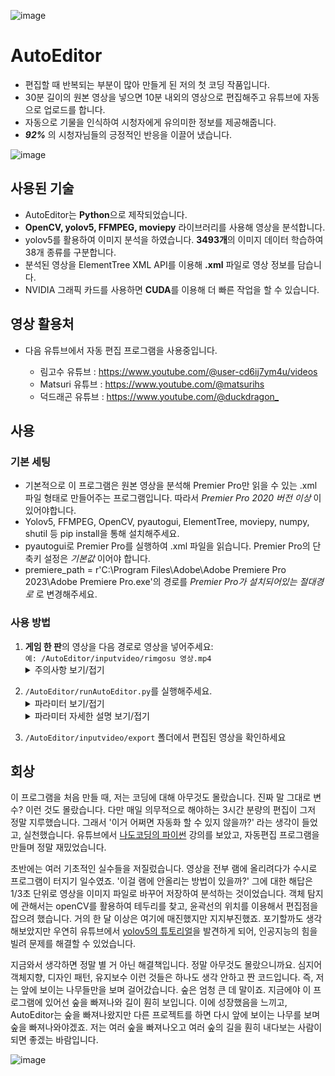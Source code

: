 ![image](https://github.com/rimgosu/AutoEditor/assets/120752098/a6c16f86-0fe8-4456-8112-2abf5d2f40de)

# AutoEditor

- 편집할 때 반복되는 부분이 많아 만들게 된 저의 첫 코딩 작품입니다.
- 30분 길이의 원본 영상을 넣으면 10분 내외의 영상으로 편집해주고 유튜브에 자동으로 업로드를 합니다.
- 자동으로 기물을 인식하여 시청자에게 유의미한 정보를 제공해줍니다.
- _**92%**_ 의 시청자님들의 긍정적인 반응을 이끌어 냈습니다.

![image](https://github.com/rimgosu/AutoEditor/assets/120752098/98e56e45-ed01-4316-ad6d-689eb8a3f3a2)

## 사용된 기술
- AutoEditor는 **Python**으로 제작되었습니다.
- **OpenCV, yolov5, FFMPEG, moviepy** 라이브러리를 사용해 영상을 분석합니다.
- yolov5를 활용하여 이미지 분석을 하였습니다. **3493개**의 이미지 데이터 학습하여 38개 종류를 구분합니다.
- 분석된 영상을 ElementTree XML API를 이용해 **.xml** 파일로 영상 정보를 담습니다.
- NVIDIA 그래픽 카드를 사용하면 **CUDA**를 이용해 더 빠른 작업을 할 수 있습니다.

## 영상 활용처

- 다음 유튜브에서 자동 편집 프로그램을 사용중입니다.

  - 림고수 유튜브 : <https://www.youtube.com/@user-cd6ij7ym4u/videos>
  - Matsuri 유튜브 : <https://www.youtube.com/@matsurihs>
  - 덕드래곤 유튜브 : <https://www.youtube.com/@duckdragon_>


## 사용

### 기본 세팅
- 기본적으로 이 프로그램은 원본 영상을 분석해 Premier Pro만 읽을 수 있는 .xml 파일 형태로 만들어주는 프로그램입니다. 따라서 _Premier Pro 2020 버전 이상_ 이 있어야합니다.
- Yolov5, FFMPEG, OpenCV, pyautogui, ElementTree, moviepy, numpy, shutil 등 pip install을 통해 설치해주세요.
- pyautogui로 Premier Pro를 실행하여 .xml 파일을 읽습니다. Premier Pro의 단축키 설정은 _기본값_ 이어야 합니다.
- premiere_path = r'C:\Program Files\Adobe\Adobe Premiere Pro 2023\Adobe Premiere Pro.exe'의 경로를 _Premier Pro가 설치되어있는 절대경로_ 로 변경해주세요.

### 사용 방법

<ol start="1" data-sourcepos="45:1-46:0" dir="auto">
<li data-sourcepos="45:1-46:0"><strong>게임 한 판</strong>의 영상을 다음 경로로 영상을 넣어주세요: <br><code>예: /AutoEditor/inputvideo/rimgosu 영상.mp4</code></li>

<details>
<summary>주의사항 보기/접기</summary>

 - **.mp4 영상만 허용됩니다.**
 - 영상의 이름은 **'rimgosu', 'matsuri', 'duckdragon' 중 하나를 포함** 해야 정상적으로 동작합니다.
     - ex : `matsuri test.mp4`
 - 여러 영상을 넣어도 정상 동작합니다.
 - export : 편집이 완전히 완료된 영상이 export 폴더에 담깁니다.
 - xmlcache : 분석이 완료된 영상이 .xml 파일로 저장됩니다.
 - wait : 자유롭게 활용해도 되는 여분 폴더입니다. 저는 주로 오류가 나는 영상들을 보관해두었다가 코드를 수정하는 데 사용하는 폴더였습니다.
 - Premier Pro가 실행되는 도중 다른 작업을 하면 오류가 발생할 수 있습니다.

</details>
</ol>
   
<ol start="2" data-sourcepos="45:1-46:0" dir="auto">
<li data-sourcepos="45:1-46:0"><code>/AutoEditor/runAutoEditor.py</code>를 실행해주세요.</li>

<details>
<summary>파라미터 보기/접기</summary>

```
run_autoEditor(    
        current_path,
        video_list,
        input_path,
        exf_path,
        framerate=3,
        res=1/3,
        FRchange=True,
        yoloDetect=True,
        changeXml=True,
        Premiere=True,
        screenshot=True,
        uploadYotube=False, #only False on real running
        display_newminion=True,
        newminion_patchday='_230831',
        shutdown=False
    )
```
</details>

<details>
<summary>파라미터 자세한 설명 보기/접기</summary>

- _runAutoEditor.py 코드 맨 아랫줄_ 에서 각종 설정을 변경할 수 있습니다.
- `FRchange, yoloDetect, changeXml` : **디버그를 위해 필요한 파라미터**이므로 반드시 True로 설정해두어야합니다.
- `framerate` : framerate = 3이 의미하는 것은 1초당 3번의 프레임을 분석하겠다는 뜻입니다. 5로 설정하면 더 정밀한 영상 분석이 가능하나 더 오래걸립니다.
- `res` : ffmpeg로 영상을 얼마나 더 축소할지 정합니다. res를 1로 정하면 원본 영상 그대로를 분석하고, res가 1/3이면 640px*480px 영상으로 만들어 분석합니다.
- `uploadYotube` : 자동으로 영상 업로드를 해주나, 유튜브 정책상 자동으로 올리면 밴을 먹을 수도 있을 것 같아 사용하진 않았습니다.
- `screenshot` : 가끔 전투 페이즈와 고용페이즈를 헷갈리는 경우가 있습니다. 그 때 openCV를 활용하여 처음부터 전투페이즈와 고용 페이즈를 구분하는 스크린샷을 찍습니다.
- `display_newminion` : 기물 정보를 자동으로 표시해줄지에 대한 설정입니다.
- `newminion_patchday` : 새로운 패치가 진행되면 폴더에 새로운 이미지를 추가해주어야합니다. 그 폴더의 이름을 적습니다.
- `shutdown` : 편집이 모두 완료되면 컴퓨터를 끕니다.

</details>
</ol>

3. `/AutoEditor/inputvideo/export` 폴더에서 편집된 영상을 확인하세요


## 회상

이 프로그램을 처음 만들 때, 저는 코딩에 대해 아무것도 몰랐습니다. 진짜 말 그대로 변수? 이런 것도 몰랐습니다. 다만 매일 의무적으로 해야하는 3시간 분량의 편집이 그저 정말 지루했습니다. 그래서 '이거 어쩌면 자동화 할 수 있지 않을까?' 라는 생각이 들었고, 실천했습니다. 유튜브에서 [나도코딩의 파이썬](https://youtu.be/kWiCuklohdY?si=2t6BNg9ZRLJ98gAe) 강의를 보았고, 자동편집 프로그램을 만들며 정말 재밌었습니다.

초반에는 여러 기초적인 실수들을 저질렀습니다. 영상을 전부 램에 올리려다가 수시로 프로그램이 터지기 일수였죠. '이걸 램에 안올리는 방법이 있을까?' 그에 대한 해답은 1/3초 단위로 영상을 이미지 파일로 바꾸어 저장하여 분석하는 것이었습니다. 객체 탐지에 관해서는 openCV를 활용하여 테두리를 찾고, 윤곽선의 위치를 이용해서 편집점을 잡으려 했습니다. 거의 한 달 이상은 여기에 매진했지만 지지부진했죠. 포기할까도 생각해보았지만 우연히 유튜브에서 [yolov5의 튜토리얼](https://youtu.be/T0DO1C8uYP8?si=p1Y0qdGaK4OM4NCr)을 발견하게 되어, 인공지능의 힘을 빌려 문제를 해결할 수 있었습니다.

지금와서 생각하면 정말 별 거 아닌 해결책입니다. 정말 아무것도 몰랐으니까요. 심지어 객체지향, 디자인 패턴, 유지보수 이런 것들은 하나도 생각 안하고 짠 코드입니다. 즉, 저는 앞에 보이는 나무들만을 보며 걸어갔습니다. 숲은 엄청 큰 데 말이죠. 지금에야 이 프로그램에 있어선 숲을 빠져나와 길이 훤히 보입니다. 이에 성장했음을 느끼고, AutoEditor는 숲을 빠져나왔지만 다른 프로젝트를 하면 다시 앞에 보이는 나무를 보며 숲을 빠져나와야겠죠. 저는 여러 숲을 빠져나오고 여러 숲의 길을 훤히 내다보는 사람이 되면 좋겠는 바람입니다.

![image](https://github.com/rimgosu/AutoEditor/assets/120752098/7b2bb9ce-a3e7-4268-938c-e3bfdcde37e1)

